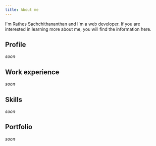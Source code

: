 ```yaml
---
title: About me
---
```


I'm Rathes Sachchithananthan and I'm a web developer. If you are interested in learning more about me, you will find the information here.

## Profile

*soon*

## Work experience

*soon*

## Skills

*soon*

## Portfolio

*soon*